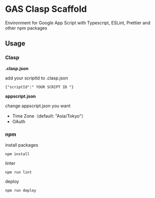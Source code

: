 # GAS Clasp Scaffold
Environment for Google App Script with Typescript, ESLint, Prettier and other npm packages

## Usage

### Clasp

**.clasp.json**

add your scriptId to .clasp.json

```
{"scriptId":" YOUR SCRIPT ID "}
```

**appscript.json**

change appscript.json you want

- Time Zone（default: "Asia/Tokyo"）
- OAuth

### npm 

install packages
```
npm install
```

linter
```
npm run lint
```

deploy
```
npm run deploy
```
